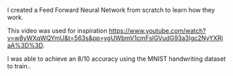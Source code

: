 I created a Feed Forward Neural Network from scratch to learn how they work.

This video was used for inspiration https://www.youtube.com/watch?v=w8yWXqWQYmU&t=563s&pp=ygUWbmV1cmFsIGVudG93a3Igc2NyYXRjaA%3D%3D.

I was able to achieve an 8/10 accuracy using the MNIST handwriting dataset to train..
